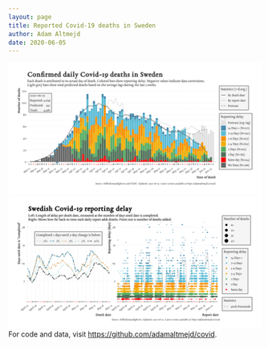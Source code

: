 ```yaml
---
layout: page
title: Reported Covid-19 deaths in Sweden
author: Adam Altmejd
date: 2020-06-05
---
```


![Graph of Swedish Covid-19 deaths with reporting delay.](deaths_lag_sweden_2020-06-05.png "Swedish Covid-19 deaths.")
![Graph of Swedish Covid-19 reporting delay in daily deaths.](lag_trend_sweden_2020-06-05.png "Trend in Swedish Covid-19 mortality reporting delay.")
For code and data, visit <https://github.com/adamaltmejd/covid>.
